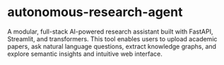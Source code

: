 # autonomous-research-agent
A modular, full-stack AI-powered research assistant built with FastAPI, Streamlit, and transformers. This tool enables users to upload academic papers, ask natural language questions, extract knowledge graphs, and explore semantic insights  and intuitive web interface.
